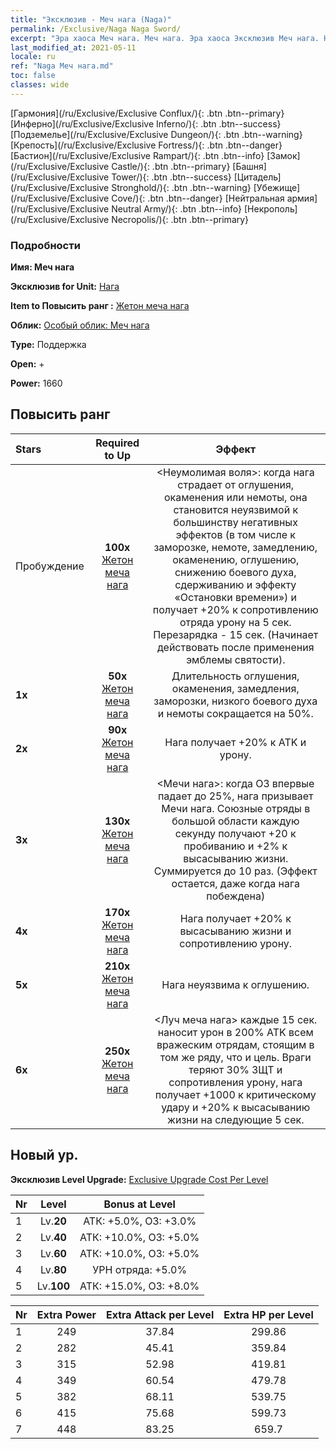 ```yaml
---
title: "Эксклюзив - Меч нага (Naga)"
permalink: /Exclusive/Naga Naga Sword/
excerpt: "Эра хаоса Меч нага. Меч нага. Эра хаоса Эксклюзив Меч нага. Нага Эксклюзив."
last_modified_at: 2021-05-11
locale: ru
ref: "Naga Меч нага.md"
toc: false
classes: wide
---
```

 [Гармония](/ru/Exclusive/Exclusive Conflux/){: .btn .btn--primary} [Инферно](/ru/Exclusive/Exclusive Inferno/){: .btn .btn--success} [Подземелье](/ru/Exclusive/Exclusive Dungeon/){: .btn .btn--warning} [Крепость](/ru/Exclusive/Exclusive Fortress/){: .btn .btn--danger} [Бастион](/ru/Exclusive/Exclusive Rampart/){: .btn .btn--info} [Замок](/ru/Exclusive/Exclusive Castle/){: .btn .btn--primary} [Башня](/ru/Exclusive/Exclusive Tower/){: .btn .btn--success} [Цитадель](/ru/Exclusive/Exclusive Stronghold/){: .btn .btn--warning} [Убежище](/ru/Exclusive/Exclusive Cove/){: .btn .btn--danger} [Нейтральная армия](/ru/Exclusive/Exclusive Neutral Army/){: .btn .btn--info} [Некрополь](/ru/Exclusive/Exclusive Necropolis/){: .btn .btn--primary} 

### Подробности
 **Имя: Меч нага** 

 **Эксклюзив for Unit:** [Нага](/ru/units/Naga/) 

 **Item to Повысить ранг :** [Жетон меча нага](/ItemsRU/con_987/)

 **Облик:** [Особый облик: Меч нага](/ItemsRU/con_655/)

 **Type:** Поддержка

 **Open:** +

 **Power:** 1660

## Повысить ранг 

  |     Stars    |  Required to Up | Эффект |
  |:-------------|:---------------:|:---------------:|
  |  Пробуждение  | **100x** [Жетон меча нага](/ItemsRU/con_987/) | <Неумолимая воля>: когда нага страдает от оглушения, окаменения или немоты, она становится неуязвимой к большинству негативных эффектов (в том числе к заморозке, немоте, замедлению, окаменению, оглушению, снижению боевого духа, сдерживанию и эффекту «Остановки времени») и получает +20% к сопротивлению отряда урону на 5 сек. Перезарядка - 15 сек. (Начинает действовать после применения эмблемы святости). |
  | **1x** <i class="fas fa-star"/> | **50x** [Жетон меча нага](/ItemsRU/con_987/) | Длительность оглушения, окаменения, замедления, заморозки, низкого боевого духа и немоты сокращается на 50%. |
  | **2x** <i class="fas fa-star"/> | **90x** [Жетон меча нага](/ItemsRU/con_987/) | Нага получает +20% к ATK и урону. |
  | **3x** <i class="fas fa-star"/> | **130x** [Жетон меча нага](/ItemsRU/con_987/) | <Мечи нага>: когда ОЗ впервые падает до 25%, нага призывает Мечи нага. Союзные отряды в большой области каждую секунду получают +20 к пробиванию и +2% к высасыванию жизни. Суммируется до 10 раз. (Эффект остается, даже когда нага побеждена) |
  | **4x** <i class="fas fa-star"/> | **170x** [Жетон меча нага](/ItemsRU/con_987/) | Нага получает +20% к высасыванию жизни и сопротивлению урону. |
  | **5x** <i class="fas fa-star"/> | **210x** [Жетон меча нага](/ItemsRU/con_987/) | Нага неуязвима к оглушению. |
  | **6x** <i class="fas fa-star"/> | **250x** [Жетон меча нага](/ItemsRU/con_987/) | <Луч меча нага> каждые 15 сек. наносит урон в 200% ATK всем вражеским отрядам, стоящим в том же ряду, что и цель. Враги теряют 30% ЗЩТ и сопротивления урону, нага получает +1000 к критическому удару и +20% к высасыванию жизни на следующие 5 сек. |


## Новый ур.
 **Эксклюзив Level Upgrade:** [Exclusive Upgrade Cost Per Level](/Exclusive/ExclusiveUpgradeCostPerLevel/)

  |  Nr  |   Level  | Bonus at Level |
  |:-----|:--------:|:--------------:|
  | 1 | Lv.**20** | АТК: +5.0%, ОЗ: +3.0% |
  | 2 | Lv.**40** | АТК: +10.0%, ОЗ: +5.0% |
  | 3 | Lv.**60** | АТК: +10.0%, ОЗ: +5.0% |
  | 4 | Lv.**80** | УРН отряда: +5.0% |
  | 5 | Lv.**100** | АТК: +15.0%, ОЗ: +8.0% |


  |  Nr  |  Extra Power | Extra Attack per Level | Extra HP per Level |
  |:-----|:--------:|:--------:|:--------:|
  | 1 | 249 | 37.84 | 299.86 |
  | 2 | 282 | 45.41 | 359.84 |
  | 3 | 315 | 52.98 | 419.81 |
  | 4 | 349 | 60.54 | 479.78 |
  | 5 | 382 | 68.11 | 539.75 |
  | 6 | 415 | 75.68 | 599.73 |
  | 7 | 448 | 83.25 | 659.7 |


